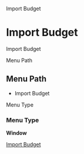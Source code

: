 
Import Budget
# Import Budget


Import Budget

Menu Path
## Menu Path



- Import Budget

Menu Type
### Menu Type

**Window**


[Import Budget](functional-guide/window/window-import-budget.md)